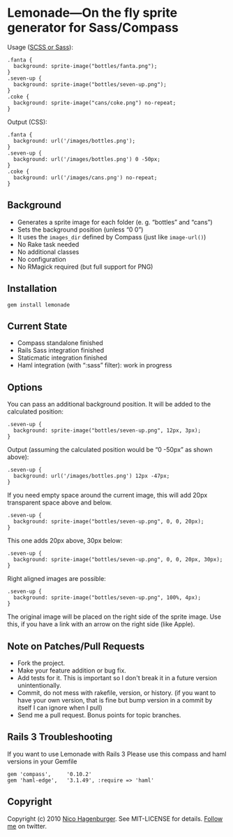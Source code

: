 Lemonade—On the fly sprite generator for Sass/Compass
=====================================================

Usage ([SCSS or Sass](http://sass-lang.com/docs/yardoc/file.SASS_REFERENCE.html)):

    .fanta {
      background: sprite-image("bottles/fanta.png");
    }
    .seven-up {
      background: sprite-image("bottles/seven-up.png");
    }
    .coke {
      background: sprite-image("cans/coke.png") no-repeat;
    }

Output (CSS):

    .fanta {
      background: url('/images/bottles.png');
    }
    .seven-up {
      background: url('/images/bottles.png') 0 -50px;
    }
    .coke {
      background: url('/images/cans.png') no-repeat;
    }


Background
----------

* Generates a sprite image for each folder (e. g. “bottles” and “cans”)
* Sets the background position (unless “0 0”)
* It uses the `images_dir` defined by Compass (just like `image-url()`)
* No Rake task needed
* No additional classes
* No configuration
* No RMagick required (but full support for PNG)


Installation
------------

    gem install lemonade
    

Current State
-------------

* Compass standalone finished
* Rails Sass integration finished
* Staticmatic integration finished
* Haml integration (with “:sass” filter): work in progress


Options
-------

You can pass an additional background position.
It will be added to the calculated position:

    .seven-up {
      background: sprite-image("bottles/seven-up.png", 12px, 3px);
    }

Output (assuming the calculated position would be “0 -50px” as shown above):

    .seven-up {
      background: url('/images/bottles.png') 12px -47px;
    }

If you need empty space around the current image, this will add 20px transparent space above and below.

    .seven-up {
      background: sprite-image("bottles/seven-up.png", 0, 0, 20px);
    }
    
This one adds 20px above, 30px below:
    
    .seven-up {
      background: sprite-image("bottles/seven-up.png", 0, 0, 20px, 30px);
    }

Right aligned images are possible:

    .seven-up {
      background: sprite-image("bottles/seven-up.png", 100%, 4px);
    }
    
The original image will be placed on the right side of the sprite image.
Use this, if you have a link with an arrow on the right side (like Apple).


Note on Patches/Pull Requests
-----------------------------

* Fork the project.
* Make your feature addition or bug fix.
* Add tests for it. This is important so I don't break it in a
  future version unintentionally.
* Commit, do not mess with rakefile, version, or history.
  (if you want to have your own version, that is fine but bump version in a commit by itself I can ignore when I pull)
* Send me a pull request. Bonus points for topic branches.


Rails 3 Troubleshooting
-----------------------

If you want to use Lemonade with Rails 3 Please use this compass and haml versions in your Gemfile

    gem 'compass',     '0.10.2'
    gem 'haml-edge',   '3.1.49', :require => 'haml'

Copyright
---------

Copyright (c) 2010 [Nico Hagenburger](http://www.hagenburger.net).
See MIT-LICENSE for details.
[Follow me](http://twitter.com/hagenburger) on twitter.
